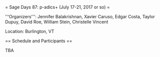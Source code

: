 = Sage Days 87: p-adics+ (July 17-21, 2017 or so) =

'''Organizers''': Jennifer Balakrishnan, Xavier Caruso, Edgar Costa, Taylor Dupuy, David Roe, William Stein, Christelle Vincent

Location: Burlington, VT

== Schedule and Participants ==

TBA
